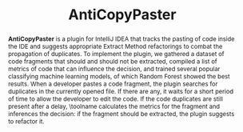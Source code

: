 ---
title: "AntiCopyPaster"
collection: tools
permalink: /tool/anti-copy-paster
tag: '<p>A plugin for IntelliJ IDEA that tracks the pasting of code inside the IDE and suggests appropriate Extract Method refactorings to combat the propagation of duplicates.</p>'
tool: 'https://github.com/JetBrains-Research/anti-copy-paster'
video: 'https://www.youtube.com/watch?v=pazQDNcNtBw'
abstract: '<p><b>AntiCopyPaster</b> is a plugin for IntelliJ IDEA that tracks the pasting of code inside the IDE and suggests appropriate Extract Method refactorings to combat the propagation of duplicates. To implement the plugin, we gathered a dataset of code fragments that should and should not be extracted, compiled a list of metrics of code that can influence the decision, and trained several popular classifying machine learning models, of which Random Forest showed the best results. When a developer pastes a code fragment, the plugin searches for duplicates in the currently opened file. If there are any, it waits for a short period of time to allow the developer to edit the code. If the code duplicates are still present after a delay, \toolname calculates the metrics for the fragment and inferences the decision: if the fragment should be extracted, the plugin suggests to refactor it.</p>'
---